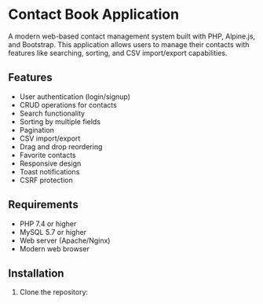 # Contact Book Application

A modern web-based contact management system built with PHP, Alpine.js, and Bootstrap. This application allows users to manage their contacts with features like searching, sorting, and CSV import/export capabilities.

## Features

- User authentication (login/signup)
- CRUD operations for contacts
- Search functionality
- Sorting by multiple fields
- Pagination
- CSV import/export
- Drag and drop reordering
- Favorite contacts
- Responsive design
- Toast notifications
- CSRF protection

## Requirements

- PHP 7.4 or higher
- MySQL 5.7 or higher
- Web server (Apache/Nginx)
- Modern web browser

## Installation

1. Clone the repository:
